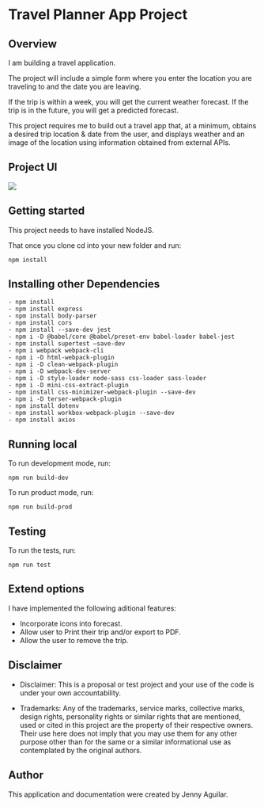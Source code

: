 # Travel Planner App Project

## Overview
I am building a travel application.

The project will include a simple form where you enter the location you are traveling to and the date you are leaving.

If the trip is within a week, you will get the current weather forecast. If the trip is in the future, you will get a predicted forecast.

This project requires me to build out a travel app that, at a minimum, obtains a desired trip location & date from the user, and displays weather and an image of the location using information obtained from external APIs.

## Project UI

![](https://github.com/jaguilarweb/travel-planner-app/blob/master/src/client/assets/travel-planer-app.png)


## Getting started
This project needs to have installed NodeJS.

That once you clone cd into your new folder and run:

`npm install`

## Installing other Dependencies

```
- npm install
- npm install express
- npm install body-parser
- npm install cors
- npm install --save-dev jest
- npm i -D @babel/core @babel/preset-env babel-loader babel-jest
- npm install supertest —save-dev
- npm i webpack webpack-cli
- npm i -D html-webpack-plugin
- npm i -D clean-webpack-plugin
- npm i -D webpack-dev-server 
- npm i -D style-loader node-sass css-loader sass-loader
- npm i -D mini-css-extract-plugin
- npm install css-minimizer-webpack-plugin --save-dev
- npm i -D terser-webpack-plugin
- npm install dotenv
- npm install workbox-webpack-plugin --save-dev
- npm install axios

```

## Running local

To run development mode, run:

`npm run build-dev`

To run product mode, run:

`npm run build-prod`

## Testing

To run the tests, run:

`npm run test`


## Extend options

I have implemented the following aditional features:

- Incorporate icons into forecast.
- Allow user to Print their trip and/or export to PDF.
- Allow the user to remove the trip.


## Disclaimer

- Disclaimer: This is a proposal or test project and your use of the code is under your own accountability.

- Trademarks: Any of the trademarks, service marks, collective marks, design rights, personality rights or similar rights that are mentioned, used or cited in this project are the property of their respective owners. Their use here does not imply that you may use them for any other purpose other than for the same or a similar informational use as contemplated by the original authors.

## Author

This application and documentation were created by Jenny Aguilar.